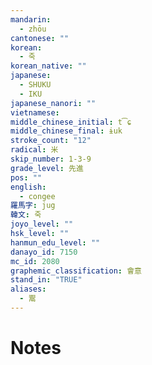 ```yaml
---
mandarin:
  - zhōu
cantonese: ""
korean:
  - 죽
korean_native: ""
japanese:
  - SHUKU
  - IKU
japanese_nanori: ""
vietnamese:
middle_chinese_initial: t͡ɕ
middle_chinese_final: ɨuk
stroke_count: "12"
radical: 米
skip_number: 1-3-9
grade_level: 先進
pos: ""
english:
  - congee
羅馬字: jug
韓文: 죽
joyo_level: ""
hsk_level: ""
hanmun_edu_level: ""
danayo_id: 7150
mc_id: 2080
graphemic_classification: 會意
stand_in: "TRUE"
aliases:
  - 鬻
---
```


# Notes
